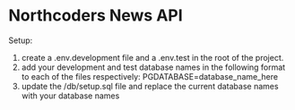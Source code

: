 # Northcoders News API

Setup:

1. create a .env.development file and a .env.test in the root of the project.
2. add your development and test database names in the following format to each of the files respectively: PGDATABASE=database_name_here
3. update the /db/setup.sql file and replace the current database names with your database names
